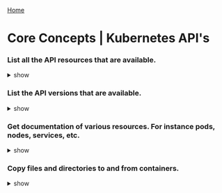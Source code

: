 [Home](https://github.com/containersandcloud/ckad-prep-course)

# Core Concepts | Kubernetes API's



### List all the API resources that are available.

<details><summary>show</summary>
<p>

```bash
kubectl api-resources
```
</p>
</details>

### List the API versions that are available.

<details><summary>show</summary>
<p>

```bash
kubectl api-versions
```
</p>
</details>

### Get documentation of various resources. For instance pods, nodes, services, etc.

<details><summary>show</summary>
<p>

```bash
kubectl explain <<resource>>
Ex:
kubectl explain pod
```

To view inner tags use --recursive

```bash
kubectl explain pod --recursive
```
</p>
</details>

### Copy files and directories to and from containers.

<details><summary>show</summary>
<p>

To copy file from local to container. In case of multi container container argument is required.

```bash
kubectl cp /local/dir <pod:name>:/path/in/container -c <container-name>
```

To copy file from container to local. In case of multi container container argument is required.

```bash
$ kubectl cp <pod:name>:/path/in/container /local/dir -c <container-name>
```
</p>
</details>

